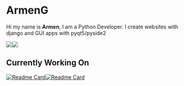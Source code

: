 <h1> ArmenG </h1>

Hi my name is <b>Armen</b>, I am a Python Developer.
I create websites with django and GUI apps with pyqt5/pyside2

<img src="https://github-readme-stats.vercel.app/api?username=ArmenG888&&layout=compact&count_private=true&show_icons=true&theme=radical&hide_border=true"/><img src="https://github-readme-stats.vercel.app/api/top-langs/?username=ArmenG888&theme=radical&hide_border=true"/>

<h2>Currently Working On</h2>

[![Readme Card](https://github-readme-stats.vercel.app/api/pin/?username=ArmenG888&repo=PyInsta&theme=radical&hide_border=True)](https://github.com/ArmenG888/PyInsta)[![Readme Card](https://github-readme-stats.vercel.app/api/pin/?username=ArmenG888&repo=CarRetailer&theme=radical&hide_border=True)](https://github.com/ArmenG888/CarRetailer)
